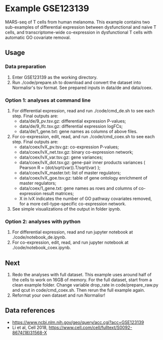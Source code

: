# Example GSE123139
MARS-seq of T cells from human melanoma. This example contains two sub-examples of differential expression between dysfunctional and naive T cells, and transcriptome-wide co-expression in dysfunctional T cells with automatic GO covariate removal.

## Usage
### Data preparation
1. Enter GSE123139 as the working directory.
2. Run ./code/prepare.sh to download and convert the dataset into Normalisr's tsv format. See prepared inputs in data/de and data/coex.

### Option 1: analyses at command line
1. For differential expression, read and run ./code/cmd_de.sh to see each step. Final outputs are:
	* data/de/9_pv.tsv.gz: differential expression P-values;
	* data/de/9_lfc.tsv.gz: differential expression logFCs;
	* data/de/1_gene.txt: gene names as columns of above files.
2. For co-expression, edit, read, and run ./code/cmd_coex.sh to see each step. Final outputs are:
	* data/coex/lvX_pv.tsv.gz: co-expression P-values;
	* data/coex/lvX_net.tsv.gz: binary co-expression network;
	* data/coex/lvX_var.tsv.gz: gene variances;
	* data/coex/lvX_dot.tsv.gz: gene-pair inner products variances ( Pearson R = (dot/sqrt(var)).T/sqrt(var) );
	* data/coex/lvX_master.txt: list of master regulators;
	* data/coex/lvX_goe.tsv.gz: table of gene ontology enrichment of master regulators;
	* data/coex/1_gene.txt: gene names as rows and columns of co-expression result matrices;
	* X in lvX indicates the number of GO pathway covariates removed, for a more cell-type-specific co-expression network.
3. See simple visualizations of the output in folder ipynb.

### Option 2: analyses with python
1. For differential expression, read and run jupyter notebook at ./code/notebook_de.ipynb.
2. For co-expression, edit, read, and run jupyter notebook at ./code/notebook_coex.ipynb.

## Next
1. Redo the analyses with full dataset. This example uses around half of the cells to work on 16GB of memory. For the full dataset, start from a clean example folder. Change variable drop_rate in code/prepare_raw.py and qcut in code/cmd_coex.sh. Then rerun the full example again.
2. Reformat your own dataset and run Normalisr!

## Data references
* https://www.ncbi.nlm.nih.gov/geo/query/acc.cgi?acc=GSE123139
* Li et al, Cell 2018, https://www.cell.com/cell/fulltext/S0092-8674(18)31568-X
